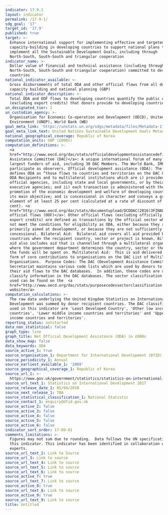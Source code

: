 ```yaml
---
indicator: 17.9.1
layout: indicator
permalink: /17-9-1/
sdg_goal: '17'
target_id: '17.9'
published: true
target: >-
  Enhance international support for implementing effective and targeted
  capacity-building in developing countries to support national plans to
  implement all the Sustainable Development Goals, including through
  North-South, South-South and triangular cooperation
indicator_name: >-
  Dollar value of financial and technical assistance (including through
  North-South, South-South and triangular cooperation) committed to developing
  countries
national_indicator_available: >-
  Gross disbursements of total ODA and other official flows from all donors for
  capacity building and national planning (GBP)
national_indicator_description: >-
  Total ODA and OOF flows to developing countries quantify the public effort
  (excluding export credits) that donors provide to developing countries.
un_designated_tier: I
un_custodian_agency: >-
  Organisation for Economic Co-operation and Development (OECD), United Nations
  Environment (UNEP), World Bank (WB)
goal_meta_link: 'https://unstats.un.org/sdgs/metadata/files/Metadata-17-09-01.pdf'
goal_meta_link_text: United Nations Sustainable Development Goals Metadata (PDF 209 KB)
national_geographical_coverage: Republic of Korea
computation_units: GBP (£000s)
computation_definitions: >-
  <a
  href="http://www.oecd.org/dac/stats/officialdevelopmentassistancedefinitionandcoverage.htm">Development
  Assistance Committee (DAC)</a>: A unique international forum of many of the
  largest funders of aid, including 30 DAC Members. The World Bank, IMF and UNDP
  participate as observers. Official development assistance (ODA): The DAC
  defines ODA as “those flows to countries and territories on the DAC List of
  ODA Recipients and to multilateral institutions which are i) provided by
  official agencies, including state and local governments, or by their
  executive agencies; and ii) each transaction is administered with the
  promotion of the economic development and welfare of developing countries as
  its main objective; and is concessional in character and conveys a grant
  element of at least 25 per cent (calculated at a rate of discount of 10 per
  cent). <a
  href="http://www.oecd.org/dac/stats/documentupload/DCDDAC(2016)3FINAL.pdf">Other
  official flows (OOF)</a>: Other official flows (excluding officially supported
  export credits) are defined as transactions by the official sector which do
  not meet the conditions for eligibility as ODA, either because they are not
  primarily aimed at development, or because they are not sufficiently
  concessional. Bilateral Aid:  Bilateral aid covers all aid provided by donor
  countries when the recipient country, sector or project is known. Bilateral
  aid also includes aid that is channelled through a multilateral organisation
  where the government department determines the country, sector or theme that
  the funds will be spent on. Multilateral Aid:  This is aid delivered in the
  form of core contributions to organisations on the DAC List of Multilateral
  Organisations.  Purpose Codes: The DAC (Development Assistance Committee)
  Secretariat maintains various code lists which are used by donors to report on
  their aid flows to the DAC databases.  In addition, these codes are used to
  classify information in the DAC databases. The sector classification codes
  used can be found on the  <a
  href="http://www.oecd.org/dac/stats/purposecodessectorclassification.htm">OECD
  website</a>
computation_calculations: >-
  The raw data underlying the United Kingdom Statistics on International
  Development was summed by donor recipient countries. The DAC classifications
  used in this indicator are 'Least Developed Country', 'Other low income
  countries', 'Lower middle income countries and territories' and 'Upper middle
  income countries and territories'.
reporting_status: notstarted
data_non_statistical: false
graph_type: line
graph_title: Net Official Development Assistance (ODA) in £000s
data_show_map: false
data_keywords: ODA
source_active_1: true
source_organisation_1: Department for International Development (DfID)
source_periodicity_1: Annual
source_earliest_available_1: '2009'
source_geographical_coverage_1: Republic of Korea
source_url_1: >-
  https://www.gov.uk/government/statistics/statistics-on-international-development-2017
source_url_text_1: Statistics on International Development 2017
source_release_date_1: 05/04/2018
source_next_release_1: TBA
source_statistical_classification_1: National Statistic
source_contact_1: enquiry@dfid.gov.uk
source_active_2: false
source_active_3: false
source_active_4: false
source_active_5: false
source_active_6: false
indicator_sort_order: 17-09-01
comments_limitations: >-
  Figures may not sum due to rounding.  Data follows the UN specification for
  this indicator. This indicator has been identified in collaboration with topic
  experts.
source_url_text_2: Link to Source
source_url_3: Link to source
source_url_text_4: Link to source
source_url_text_5: Link to source
source_url_text_6: Link to source
source_active_7: true
source_url_text_7: Link to source
source_active_8: true
source_url_text_8: Link to source
source_active_9: true
source_url_text_9: Link to source
title: Untitled
---
```

